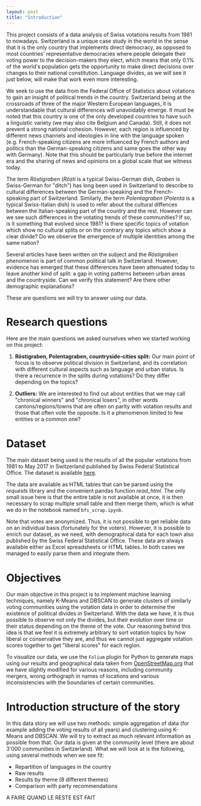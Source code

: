 ```yaml
---
layout: post
title: "Introduction"
---
```


This project consists of a data analysis of Swiss votations results from 1981 to nowadays. Switzerland is a unique case study in the world in the sense that it is the only country that implements direct democracy, as opposed to most countries' representative democracies where people delegate their voting power to the decision-makers they elect, which means that only 0.1% of the world's population gets the opportunity to make direct decisions over changes to their national constitution. Language divides, as we will see it just below, will make that work even more interesting.

We seek to use the data from the Federal Office of Statistics about votations to gain an insight of political trends in the country. Switzerland being at the crossroads of three of the major Western European languages, it is understandable that cultural differences will unavoidably emerge. It must be noted that this country is one of the only developed countries to have such a linguistic variety (we may also cite Belgium and Canada). Still, it does not prevent a strong national cohesion. However, each region is influenced by different news channels and ideologies in line with the language spoken (e.g. French-speaking citizens are more influenced by French authors and politics than the German-speaking citizens and same goes the other way with Germany). Note that this should be particularly true before the internet era and the sharing of news and opinions on a global scale that we witness today.

The term _Röstigraben_ (_Rösti_ is a typical Swiss-German dish, _Graben_ is Swiss-German for "ditch") has long been used in Switzerland to describe to cultural differences between the German-speaking and the French-speaking part of Switzerland. Similarly, the term _Polentagraben_ (_Polenta_ is a typical Swiss-Italian dish) is used to refer about the cultural diffences between the Italian-speaking part of the country and the rest. However can we see such differences in the votating trends of these communities? If so, is it something that evolved since 1981? Is there specific topics of votation which show no cultural splits or on the contrary any topics which show a clear divide? Do we observe the emergence of multiple identities among the same nation?

Several articles have been written on the subject and the _Röstigraben_ phenomenon is part of common political talk in Switzerland. However, evidence has emerged that these differences have been attenuated today to leave another kind of split: a gap in voting patterns between urban areas and the countryside. Can we verify this statement? Are there other demographic explanations?

These are questions we will try to answer using our data.

# Research questions

Here are the main questions we asked ourselves when we started working on this project:

1. **Röstigraben, Polentagraben, countryside-cities split:**
Our main point of focus is to observe political division in Switzerland, and its correlation with different cultural aspects such as language and urban status. Is there a recurrence in the splits during votations? Do they differ depending on the topics?

2. **Outliers:**
We are interested to find out about entities that we may call "chronical winners" and "chronical losers", in other words cantons/regions/towns that are often on parity with votation results and those that often vote the opposite. Is it a phenomenon limited to few entities or a common one?

# Dataset

The main dataset being used is the results of all the popular votations from 1981 to May 2017 in Switzerland published by Swiss Federal Statistical Office. The dataset is available [here](https://www.bfs.admin.ch/bfs/fr/home/statistiques/politique/votations.assetdetail.3362356.html).

The data are available as HTML tables that can be parsed using the _requests_ library and the convenient pandas function _read\_html_. The only small issue here is that the entire table is not available at once, it is then necessary to scrap multiple small table and then merge them, which is what we do in the notebook named `bfs_scrap.ipynb`.

Note that votes are anonymized. Thus, it is not possible to get reliable data on an individual basis (fortunately for the voters). However, it is possible to enrich our dataset, as we need, with demographical data for each town also published by the Swiss Federal Statistical Office. These data are always available either as Excel spreadsheets or HTML tables. In both cases we managed to easily parse them and integrate them.

# Objectives
Our main objective in this project is to implement machine learning techniques, namely K-Means and DBSCAN to generate clusters of similarly voting communities using the votation data in order to determine the existence of political divides in Switzerland. With the data we have, it is thus possible to observe not only the divides, but their evolution over time or their status depending on the theme of the vote. Our reasoning behind this idea is that we feel it is extremely arbitrary to sort votation topics by how liberal or conservative they are, and thus we cannot just aggregate votation scores together to get "liberal scores" for each region.

To visualize our data, we use the `Folium` plugin for Python to generate maps using our results and geographical data taken from [OpenStreetMap.org](www.openstreetmap.org) that we have slightly modified for various reasons, including community mergers, wrong orthograph in names of locations and various inconsistencies with the boundaries of certain communities.


# Introduction structure of the story
In this data story we will use two methods: simple aggregation of data (for example adding the voting results of all years) and clustering using K-Means and DBSCAN. We will try to extract as much relevant information as possible from that. Our data is given at the community level (there are about 3'000 communities in Switzerland). What we will look at is the following, using several methods when we see fit:

- Repartition of languages in the country
- Raw results
- Results by theme (8 different themes)
- Comparison with party recommendations

A FAIRE QUAND LE RESTE EST FAIT


